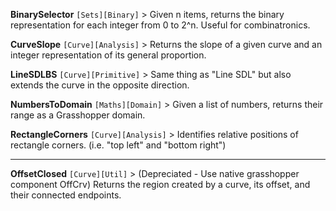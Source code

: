 **BinarySelector** `[Sets][Binary]` > Given n items, returns the binary representation for each integer from 0 to 2^n. Useful for combinatronics.

**CurveSlope** `[Curve][Analysis]` > Returns the slope of a given curve and an integer representation of its general proportion.

**LineSDLBS** `[Curve][Primitive]` > Same thing as "Line SDL" but also extends the curve in the opposite direction.

**NumbersToDomain** `[Maths][Domain]` > Given a list of numbers, returns their range as a Grasshopper domain.

**RectangleCorners** `[Curve][Analysis]` > Identifies relative positions of rectangle corners. (i.e. "top left" and "bottom right")

---

**OffsetClosed** `[Curve][Util]` > (Depreciated - Use native grasshopper component OffCrv) Returns the region created by a curve, its offset, and their connected endpoints. 


